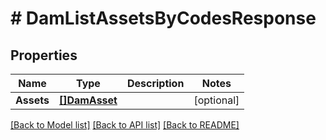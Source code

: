 # # DamListAssetsByCodesResponse


## Properties 


Name | Type | Description | Notes
------------ | ------------- | ------------- | -------------
**Assets**| [**[]DamAsset**](DamAsset.md) |   | [optional]


[[Back to Model list]](../../README.md#models) [[Back to API list]](../../README.md#endpoints) [[Back to README]](../../README.md)

